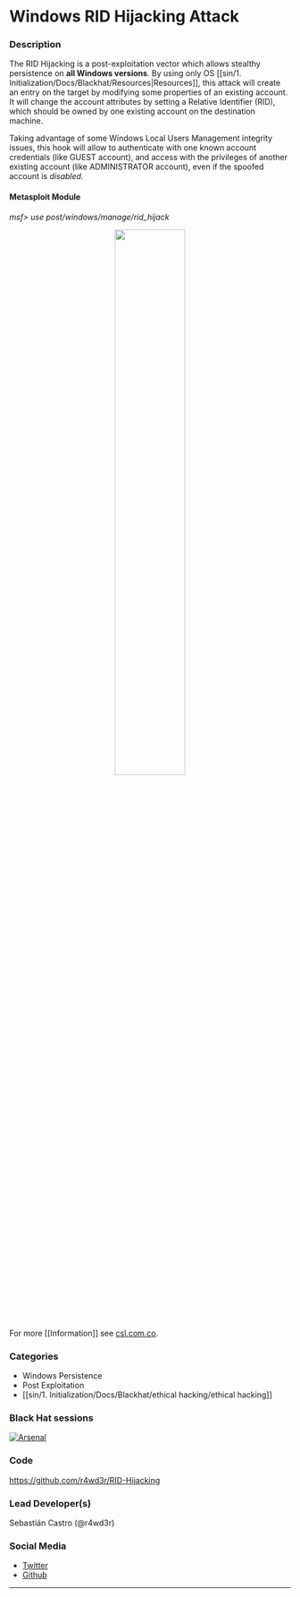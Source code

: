 # Windows RID Hijacking Attack

### Description

The RID Hijacking is a post-exploitation vector which allows stealthy persistence on **all Windows versions**. By using only OS [[sin/1. Initialization/Docs/Blackhat/Resources|Resources]],
this attack will create an entry on the target by modifying some properties of an existing account. It will change the account attributes by setting a Relative Identifier (RID), 
which should be owned by one existing account on the destination machine.

Taking advantage of some Windows Local Users Management integrity issues, this hook will allow to authenticate with one known account credentials (like GUEST account), and access with the privileges 
of another existing account (like ADMINISTRATOR account), even if the spoofed account is _*disabled*_.

#### Metasploit Module

*msf> use post/windows/manage/rid_hijack*

<p align="center">
  <img src="https://github.com/r4wd3r/RID-Hijacking/blob/master/rid_hijack.png" height="50%" weight="50%">
</p>

For more [[Information]] see [csl.com.co](http://csl.com.co/rid-hijacking/).

### Categories
* Windows Persistence
* Post Exploitation
* [[sin/1. Initialization/Docs/Blackhat/ethical hacking/ethical hacking]]

### Black Hat sessions
[![Arsenal](https://github.com/toolswatch/badges/blob/master/arsenal/usa/2018.svg)](https://www.toolswatch.org/2018/05/black-hat-arsenal-usa-2018-the-w0w-lineup/)

### Code
https://github.com/r4wd3r/RID-Hijacking

### Lead Developer(s)
 Sebastián Castro (@r4wd3r)

### Social Media
* [Twitter](https://twitter.com/r4wd3r)
* [Github](https://github.com/r4wd3r)
----
